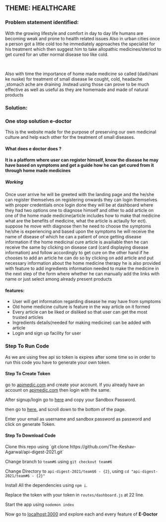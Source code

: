 ## THEME: HEALTHCARE

### Problem statement identified:

<p>With the growing lifestyle and comfort in day to day life humans are becoming weak and prone to health related issues Also in urban cities once a person got a little cold too he immediately approaches the specialist for his treatment which then suggest him to take allopathic medicines/steriod to get cured for an utter normal disease too like cold. </p><br>

<p>Also with time the importance of home made medicine so called (dadi/nani ke nuske) for treatment of small disease lie cought, cold, headache ,stomach ache are draining .Instead using those can prove to be much effective as well as useful as they are homemade and made of natural products </p>

### Solution:
<h3>One stop solution e-doctor </h3>
<p> This is the website made for the purpose of preserving our own medicinal culture and help each other for the treatment of small diseases.</p>

<h4>What does e doctor does ? <h4>
<p>It is a platform where user can register himself, know the disease he may have based on symptoms and get a guide how he can get cured from it through home made medicines</p>

<h5>Working </h5>
<p>Once user arrive he will be greeted with the landing page and the he/she can register themselves on registering onwards they can login themselves with proper credentials once login done they will be at dashboard where they had two options one to diagnose himself and other to add article on one of the home made medicine(article includes how to make that medicine what are the benefits of medicine, what the article is actaully for ect). suppose he move with diagnose then he need to choose the symptoms he/she is experiencing and based upon the symptoms he will receive the name of disease of which he can a patient of once getting disease information if the home medicinal cure article is availiable then he can receive the same by clicking on disease card (card displaying disease information) and follow accordingly to get cure on the other hand if he chooses to add an article he can do so by clicking on add article and put necessary information about the home medicine therapy he is also provided with feature to add ingredients information needed to make the medicine in the next step of the form where whether he can manually add the links with name or just select among already present products </p>

<h4>features: </h4>
<ul>
<li>User will get information regarding disease he may have from symptoms </li>
<li>Old home medicine culture is feature in the way article on it formed</li>
<li>Every article can be liked or disliked so that user can get the most trusted articles</li>
<li>Ingredients details(needed for making medicine) can be added with article</li>
<li> Login and sign up facility for user </li>
</ul>
  
### Step To Run Code
As we are using free api so token is expires after some time so in order to run this code you have to generate your own token.<br>
<h4>Step To Create Token</h4>
<p>go to <a href="https://apimedic.com/">apimedic.com</a> and create your account. If you already have an account on <a href="https://apimedic.com/">apimedic.com</a> then login with the same.<br>
  
After signup/login go to <a href="https://apimedic.com/apikeys">here</a> and copy your Sandbox Password.<br>

then go to <a href="https://sandbox-authservice.priaid.ch/docs.html">here.</a> and scroll down to the bottom of the page.<br>

Enter your email as username and sandbox password as password and click on generate Token.</p>

<h4>Step To Download Code</h4>
Clone this repo using `git clone https://github.com/The-Keshav-Agarwal/api-digest-2021.git`<br>

Change branch to `team#6` using `git checkout team#6`<br>

Change Directory to `api-digest-2021/team$6 - {2}`, using `cd "api-digest-2021/team#6 - {2}"`<br>

Install All the dependencies using `npm i`.<br>

Replace the token with your token in `routes/dashboard.js` at 22 line.<br>

Start the app using `nodemon index`

Now go to <a href="http://localhost:3000/">localhost:3000</a> and explore each and every feature of <b>E-Doctor</b>



